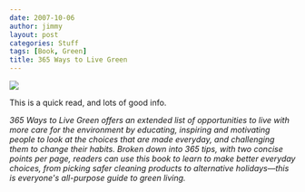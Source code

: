 ```yaml
---
date: 2007-10-06
author: jimmy
layout: post
categories: Stuff
tags: [Book, Green]
title: 365 Ways to Live Green
---
```

<div class="iframe-left">
<a href="http://www.amazon.com/365-Ways-Live-Green-Environment/dp/1598698087/ref=as_li_ss_il?_encoding=UTF8&qid=1458766618&sr=8-1&linkCode=li3&tag=jimmlitt-20&linkId=55d1fd1c43a37c1b608aec1bee3eb21d" target="_blank"><img border="0" src="//ws-na.amazon-adsystem.com/widgets/q?_encoding=UTF8&ASIN=1598698087&Format=_SL250_&ID=AsinImage&MarketPlace=US&ServiceVersion=20070822&WS=1&tag=jimmlitt-20" ></a><img src="//ir-na.amazon-adsystem.com/e/ir?t=jimmlitt-20&l=li3&o=1&a=1598698087" width="1" height="1" border="0" alt="" style="border:none !important; margin:0px !important;" />
</div>

This is a quick read, and lots of good info.

_365 Ways to Live Green offers an extended list of opportunities to live with more care for the environment by educating, inspiring and motivating people to look at the choices that are made everyday, and challenging them to change their habits. Broken down into 365 tips, with two concise points per page, readers can use this book to learn to make better everyday choices, from picking safer cleaning products to alternative holidays—this is everyone's all-purpose guide to green living._
